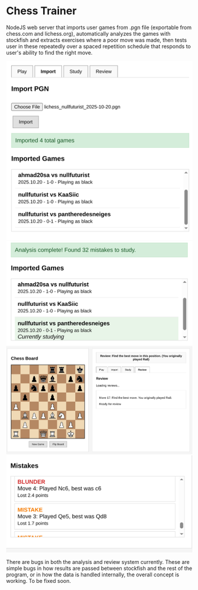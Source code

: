 # Chess Trainer
NodeJS web server that imports user games from .pgn file (exportable from chess.com and lichess.org), automatically analyzes the
games with stockfish and extracts exercises where a poor move was made, then tests user in these repeatedly over a spaced repetition
schedule that responds to user's ability to find the right move.

![Image 1](import1.jpg)
![Image 2](import2.jpg)
![Image 3](import3.jpg)
![Image 4](import4.jpg)

There are bugs in both the analysis and review system currently. These are simple bugs in how results are passed between stockfish 
and the rest of the program, or in how the data is handled internally, the overall concept is working. To be fixed soon.
